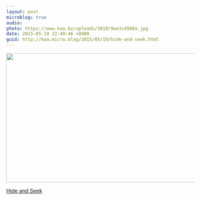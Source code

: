 ```yaml
---
layout: post
microblog: true
audio: 
photo: https://www.kaa.bz/uploads/2018/9ae3cd988a.jpg
date: 2015-05-19 22:49:46 +0400
guid: http://kaa.micro.blog/2015/05/19/hide-and-seek.html
---
```

<img src="https://www.kaa.bz/uploads/2018/9ae3cd988a.jpg" alt="" width="840" height="346" class="alignnone size-full wp-image-938" /><p><a href="https://c4.staticflickr.com/8/7693/17869967915_2dcce00061_o.jpg">Hide and Seek</a></p>
